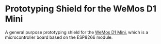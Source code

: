 Prototyping Shield for the WeMos D1 Mini
========================================

A general purpose prototyping shield for the [WeMos D1 Mini][1], which is a microcontroller board based on the ESP8266 module.

[1]: http://www.wemos.cc/wiki/doku.php?id=en:d1_mini


